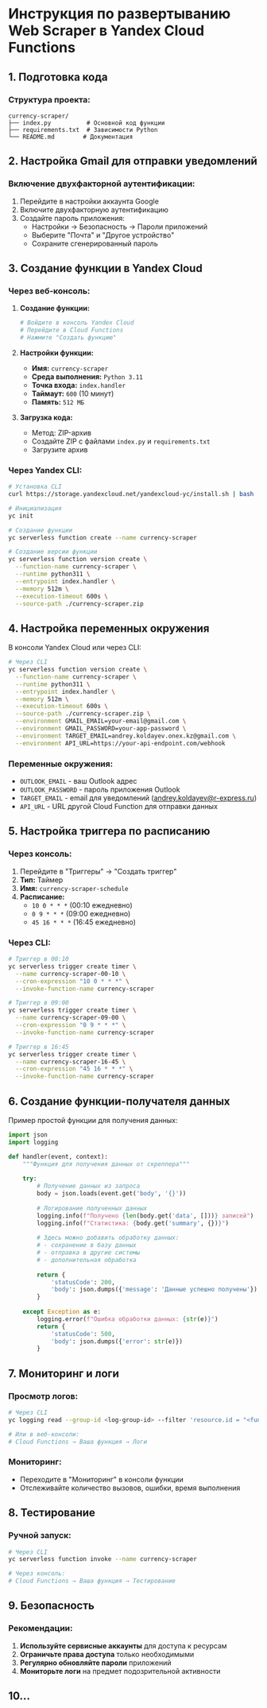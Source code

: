# Инструкция по развертыванию Web Scraper в Yandex Cloud Functions

## 1. Подготовка кода

### Структура проекта:
```
currency-scraper/
├── index.py          # Основной код функции
├── requirements.txt  # Зависимости Python
└── README.md        # Документация
```

## 2. Настройка Gmail для отправки уведомлений

### Включение двухфакторной аутентификации:
1. Перейдите в настройки аккаунта Google
2. Включите двухфакторную аутентификацию
3. Создайте пароль приложения:
   - Настройки → Безопасность → Пароли приложений
   - Выберите "Почта" и "Другое устройство"
   - Сохраните сгенерированный пароль

## 3. Создание функции в Yandex Cloud

### Через веб-консоль:

1. **Создание функции:**
   ```bash
   # Войдите в консоль Yandex Cloud
   # Перейдите в Cloud Functions
   # Нажмите "Создать функцию"
   ```

2. **Настройки функции:**
   - **Имя:** `currency-scraper`
   - **Среда выполнения:** `Python 3.11`
   - **Точка входа:** `index.handler`
   - **Таймаут:** `600` (10 минут)
   - **Память:** `512 МБ`

3. **Загрузка кода:**
   - Метод: ZIP-архив
   - Создайте ZIP с файлами `index.py` и `requirements.txt`
   - Загрузите архив

### Через Yandex CLI:

```bash
# Установка CLI
curl https://storage.yandexcloud.net/yandexcloud-yc/install.sh | bash

# Инициализация
yc init

# Создание функции
yc serverless function create --name currency-scraper

# Создание версии функции
yc serverless function version create \
  --function-name currency-scraper \
  --runtime python311 \
  --entrypoint index.handler \
  --memory 512m \
  --execution-timeout 600s \
  --source-path ./currency-scraper.zip
```

## 4. Настройка переменных окружения

В консоли Yandex Cloud или через CLI:

```bash
# Через CLI
yc serverless function version create \
  --function-name currency-scraper \
  --runtime python311 \
  --entrypoint index.handler \
  --memory 512m \
  --execution-timeout 600s \
  --source-path ./currency-scraper.zip \
  --environment GMAIL_EMAIL=your-email@gmail.com \
  --environment GMAIL_PASSWORD=your-app-password \
  --environment TARGET_EMAIL=andrey.koldayev.onex.kz@gmail.com \
  --environment API_URL=https://your-api-endpoint.com/webhook
```

### Переменные окружения:
- `OUTLOOK_EMAIL` - ваш Outlook адрес
- `OUTLOOK_PASSWORD` - пароль приложения Outlook
- `TARGET_EMAIL` - email для уведомлений (andrey.koldayev@r-express.ru)
- `API_URL` - URL другой Cloud Function для отправки данных

## 5. Настройка триггера по расписанию

### Через консоль:
1. Перейдите в "Триггеры" → "Создать триггер"
2. **Тип:** Таймер
3. **Имя:** `currency-scraper-schedule`
4. **Расписание:** 
   - `10 0 * * *` (00:10 ежедневно)
   - `0 9 * * *` (09:00 ежедневно)  
   - `45 16 * * *` (16:45 ежедневно)

### Через CLI:
```bash
# Триггер в 00:10
yc serverless trigger create timer \
  --name currency-scraper-00-10 \
  --cron-expression "10 0 * * *" \
  --invoke-function-name currency-scraper

# Триггер в 09:00
yc serverless trigger create timer \
  --name currency-scraper-09-00 \
  --cron-expression "0 9 * * *" \
  --invoke-function-name currency-scraper

# Триггер в 16:45
yc serverless trigger create timer \
  --name currency-scraper-16-45 \
  --cron-expression "45 16 * * *" \
  --invoke-function-name currency-scraper
```

## 6. Создание функции-получателя данных

Пример простой функции для получения данных:

```python
import json
import logging

def handler(event, context):
    """Функция для получения данных от скреппера"""
    
    try:
        # Получение данных из запроса
        body = json.loads(event.get('body', '{}'))
        
        # Логирование полученных данных
        logging.info(f"Получено {len(body.get('data', []))} записей")
        logging.info(f"Статистика: {body.get('summary', {})}")
        
        # Здесь можно добавить обработку данных:
        # - сохранение в базу данных
        # - отправка в другие системы
        # - дополнительная обработка
        
        return {
            'statusCode': 200,
            'body': json.dumps({'message': 'Данные успешно получены'})
        }
        
    except Exception as e:
        logging.error(f"Ошибка обработки данных: {str(e)}")
        return {
            'statusCode': 500,
            'body': json.dumps({'error': str(e)})
        }
```

## 7. Мониторинг и логи

### Просмотр логов:
```bash
# Через CLI
yc logging read --group-id <log-group-id> --filter 'resource.id = "<function-id>"'

# Или в веб-консоли:
# Cloud Functions → Ваша функция → Логи
```

### Мониторинг:
- Переходите в "Мониторинг" в консоли функции
- Отслеживайте количество вызовов, ошибки, время выполнения

## 8. Тестирование

### Ручной запуск:
```bash
# Через CLI
yc serverless function invoke --name currency-scraper

# Через консоль:
# Cloud Functions → Ваша функция → Тестирование
```

## 9. Безопасность

### Рекомендации:
1. **Используйте сервисные аккаунты** для доступа к ресурсам
2. **Ограничьте права доступа** только необходимыми
3. **Регулярно обновляйте пароли** приложений
4. **Мониторьте логи** на предмет подозрительной активности

## 10...